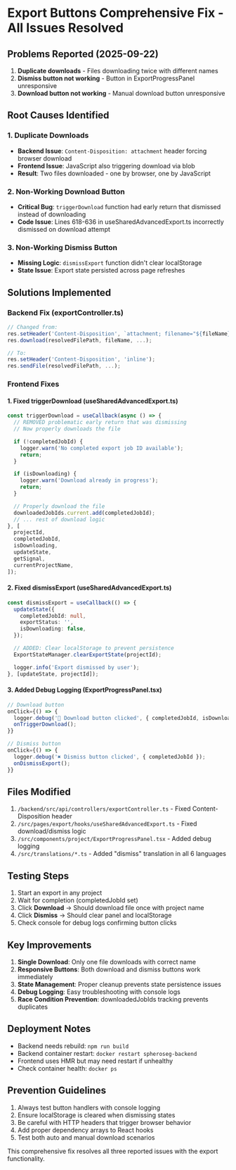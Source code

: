 # Export Buttons Comprehensive Fix - All Issues Resolved

## Problems Reported (2025-09-22)

1. **Duplicate downloads** - Files downloading twice with different names
2. **Dismiss button not working** - Button in ExportProgressPanel unresponsive
3. **Download button not working** - Manual download button unresponsive

## Root Causes Identified

### 1. Duplicate Downloads

- **Backend Issue**: `Content-Disposition: attachment` header forcing browser download
- **Frontend Issue**: JavaScript also triggering download via blob
- **Result**: Two files downloaded - one by browser, one by JavaScript

### 2. Non-Working Download Button

- **Critical Bug**: `triggerDownload` function had early return that dismissed instead of downloading
- **Code Issue**: Lines 618-636 in useSharedAdvancedExport.ts incorrectly dismissed on download attempt

### 3. Non-Working Dismiss Button

- **Missing Logic**: `dismissExport` function didn't clear localStorage
- **State Issue**: Export state persisted across page refreshes

## Solutions Implemented

### Backend Fix (exportController.ts)

```typescript
// Changed from:
res.setHeader('Content-Disposition', `attachment; filename="${fileName}"`);
res.download(resolvedFilePath, fileName, ...);

// To:
res.setHeader('Content-Disposition', 'inline');
res.sendFile(resolvedFilePath, ...);
```

### Frontend Fixes

#### 1. Fixed triggerDownload (useSharedAdvancedExport.ts)

```typescript
const triggerDownload = useCallback(async () => {
  // REMOVED problematic early return that was dismissing
  // Now properly downloads the file

  if (!completedJobId) {
    logger.warn('No completed export job ID available');
    return;
  }

  if (isDownloading) {
    logger.warn('Download already in progress');
    return;
  }

  // Properly download the file
  downloadedJobIds.current.add(completedJobId);
  // ... rest of download logic
}, [
  projectId,
  completedJobId,
  isDownloading,
  updateState,
  getSignal,
  currentProjectName,
]);
```

#### 2. Fixed dismissExport (useSharedAdvancedExport.ts)

```typescript
const dismissExport = useCallback(() => {
  updateState({
    completedJobId: null,
    exportStatus: '',
    isDownloading: false,
  });

  // ADDED: Clear localStorage to prevent persistence
  ExportStateManager.clearExportState(projectId);

  logger.info('Export dismissed by user');
}, [updateState, projectId]);
```

#### 3. Added Debug Logging (ExportProgressPanel.tsx)

```typescript
// Download button
onClick={() => {
  logger.debug('🔄 Download button clicked', { completedJobId, isDownloading });
  onTriggerDownload();
}}

// Dismiss button
onClick={() => {
  logger.debug('✖️ Dismiss button clicked', { completedJobId });
  onDismissExport();
}}
```

## Files Modified

1. `/backend/src/api/controllers/exportController.ts` - Fixed Content-Disposition header
2. `/src/pages/export/hooks/useSharedAdvancedExport.ts` - Fixed download/dismiss logic
3. `/src/components/project/ExportProgressPanel.tsx` - Added debug logging
4. `/src/translations/*.ts` - Added "dismiss" translation in all 6 languages

## Testing Steps

1. Start an export in any project
2. Wait for completion (completedJobId set)
3. Click **Download** → Should download file once with project name
4. Click **Dismiss** → Should clear panel and localStorage
5. Check console for debug logs confirming button clicks

## Key Improvements

1. **Single Download**: Only one file downloads with correct name
2. **Responsive Buttons**: Both download and dismiss buttons work immediately
3. **State Management**: Proper cleanup prevents state persistence issues
4. **Debug Logging**: Easy troubleshooting with console logs
5. **Race Condition Prevention**: downloadedJobIds tracking prevents duplicates

## Deployment Notes

- Backend needs rebuild: `npm run build`
- Backend container restart: `docker restart spheroseg-backend`
- Frontend uses HMR but may need restart if unhealthy
- Check container health: `docker ps`

## Prevention Guidelines

1. Always test button handlers with console logging
2. Ensure localStorage is cleared when dismissing states
3. Be careful with HTTP headers that trigger browser behavior
4. Add proper dependency arrays to React hooks
5. Test both auto and manual download scenarios

This comprehensive fix resolves all three reported issues with the export functionality.
